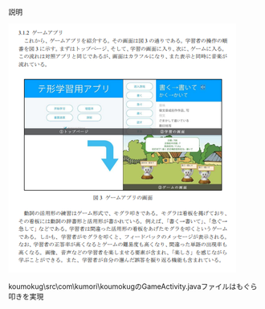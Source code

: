 説明

![image](https://github.com/yumehanabi99/sotsuronn_game/blob/master/%E3%82%A2%E3%83%97%E3%83%AA%E8%AA%AC%E6%98%8E%E7%94%A8.PNG)

koumokug\src\com\kumori\koumokugのGameActivity.javaファイルはもぐら叩きを実現
